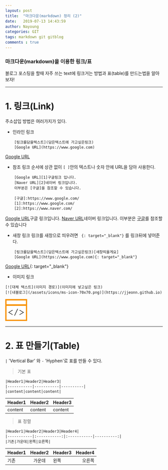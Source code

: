 ```yaml
---
layout: post
title:  "마크다운(markdown) 정리 (2)"
date:   2019-07-13 14:43:59
author: Nayoung
categories: GIT
tags: markdown git gitblog
comments : true
---
```




### 마크다운(markdown)을 이용한 링크/표
<span> 블로그 포스팅을 할때 자주 쓰는 text에 링크거는 방법과 표(table)를 만드는법을 알아보자! </span>

----------------------------------------------------------------

# 1. 링크(Link)
<span class="ft1 dp-bl">주소삽입 방법은 여러가지가 있다.</span>

* 인라인 링크
```
    [링크를담을텍스트](담은텍스트에 가고싶은링크)
    [Google URL](https://www.google.com)
```
[Google URL](https://www.google.com)

* 참조 링크
<span class="ft1 dp-bl">순서에 상관 없이 ```[ ]```안의 텍스트나 숫자 안에 URL을 담아 사용한다.</span>
```
    [Google URL][1]구글링크 입니다.
    [Naver URL][2]네이버 링크입니다.
    이부분은 [구글]을 참조할 수 있습니다.

	[구글]:https://www.google.com/
    [1]:https://www.google.com/
    [2]:https://www.naver.com/
```
[Google URL][1]구글 링크입니다.
[Naver URL][2]네이버 링크입니다.
이부분은 [구글]를 참조할 수 있습니다

[구글]:https://www.google.com/
[1]:https://www.google.com/
[2]:https://www.naver.com/

* 새창 링크
<span class="ft1 dp-bl">링크를 새창으로 띄우려면 ``` {: target="_blank"}``` 를 링크뒤에 넣어준다.</span>
```
    [링크를담을텍스트](담은텍스트에 가고싶은링크)[새창띄울게요]
    [Google URL](https://www.google.com){: target="_blank"}
```
[Google URL](https://www.google.com){: target="_blank"}

* 이미지 링크
```
[![대체 텍스트](이미지 경로)](이미지에 넣고싶은 링크)
[![내블로그](/assets/icons/ms-icon-70x70.png)](https://jjeonn.github.io)
```
[![내블로그](/assets/icons/ms-icon-70x70.png)](https://jjeonn.github.io)

----------------------------------------------------------------

# 2. 표 만들기(Table)
<span class="ft1 dp-bl">```|``` 'Vertical Bar' 와 ```-``` 'Hyphen'로 표를 만들 수 있다. </span>

> 기본 표

```
|Header1|Header2|Header3|
|-----------|-----------|----------|
|content|content|content|
```

|Header1|Header2|Header3|
|-----------|-----------|----------|
|content|content|content|

> 표 정렬

```
|Header1|Header2|Header3|Header4|
|-----------|:-----------:|:-----------|----------:|
|기존|가운데|왼쪽|오른쪽|
```

|Header1|Header2|Header3|Header4|
|-----------|:-----------:|:-----------|----------:|
|기존|가운데|왼쪽|오른쪽|

